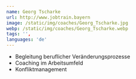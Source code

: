 ```yaml
---
name: Georg Tscharke
url: http://www.jobtrain.bayern
image: /static/img/coaches/Georg_Tscharke.jpg
webp: /static/img/coaches/Georg_Tscharke.webp
tags: '',
languages: 'de'
---
```


<ul><li>Begleitung beruflicher Veränderungsprozesse</li><li>Coaching im Arbeitsumfeld</li><li>Konfliktmanagement&nbsp;</li></ul>
